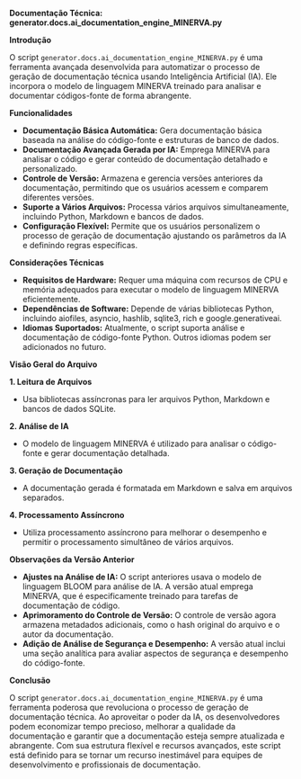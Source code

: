 **Documentação Técnica: generator.docs.ai_documentation_engine_MINERVA.py**

**Introdução**

O script `generator.docs.ai_documentation_engine_MINERVA.py` é uma ferramenta avançada desenvolvida para automatizar o processo de geração de documentação técnica usando Inteligência Artificial (IA). Ele incorpora o modelo de linguagem MINERVA treinado para analisar e documentar códigos-fonte de forma abrangente.

**Funcionalidades**

* **Documentação Básica Automática:** Gera documentação básica baseada na análise do código-fonte e estruturas de banco de dados.
* **Documentação Avançada Gerada por IA:** Emprega MINERVA para analisar o código e gerar conteúdo de documentação detalhado e personalizado.
* **Controle de Versão:** Armazena e gerencia versões anteriores da documentação, permitindo que os usuários acessem e comparem diferentes versões.
* **Suporte a Vários Arquivos:** Processa vários arquivos simultaneamente, incluindo Python, Markdown e bancos de dados.
* **Configuração Flexível:** Permite que os usuários personalizem o processo de geração de documentação ajustando os parâmetros da IA e definindo regras específicas.

**Considerações Técnicas**

* **Requisitos de Hardware:** Requer uma máquina com recursos de CPU e memória adequados para executar o modelo de linguagem MINERVA eficientemente.
* **Dependências de Software:** Depende de várias bibliotecas Python, incluindo aiofiles, asyncio, hashlib, sqlite3, rich e google.generativeai.
* **Idiomas Suportados:** Atualmente, o script suporta análise e documentação de código-fonte Python. Outros idiomas podem ser adicionados no futuro.

**Visão Geral do Arquivo**

**1. Leitura de Arquivos**

* Usa bibliotecas assíncronas para ler arquivos Python, Markdown e bancos de dados SQLite.

**2. Análise de IA**

* O modelo de linguagem MINERVA é utilizado para analisar o código-fonte e gerar documentação detalhada.

**3. Geração de Documentação**

* A documentação gerada é formatada em Markdown e salva em arquivos separados.

**4. Processamento Assíncrono**

* Utiliza processamento assíncrono para melhorar o desempenho e permitir o processamento simultâneo de vários arquivos.

**Observações da Versão Anterior**

* **Ajustes na Análise de IA:** O script anteriores usava o modelo de linguagem BLOOM para análise de IA. A versão atual emprega MINERVA, que é especificamente treinado para tarefas de documentação de código.
* **Aprimoramento do Controle de Versão:** O controle de versão agora armazena metadados adicionais, como o hash original do arquivo e o autor da documentação.
* **Adição de Análise de Segurança e Desempenho:** A versão atual inclui uma seção analítica para avaliar aspectos de segurança e desempenho do código-fonte.

**Conclusão**

O script `generator.docs.ai_documentation_engine_MINERVA.py` é uma ferramenta poderosa que revoluciona o processo de geração de documentação técnica. Ao aproveitar o poder da IA, os desenvolvedores podem economizar tempo precioso, melhorar a qualidade da documentação e garantir que a documentação esteja sempre atualizada e abrangente. Com sua estrutura flexível e recursos avançados, este script está definido para se tornar um recurso inestimável para equipes de desenvolvimento e profissionais de documentação.